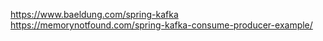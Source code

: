 https://www.baeldung.com/spring-kafka
https://memorynotfound.com/spring-kafka-consume-producer-example/